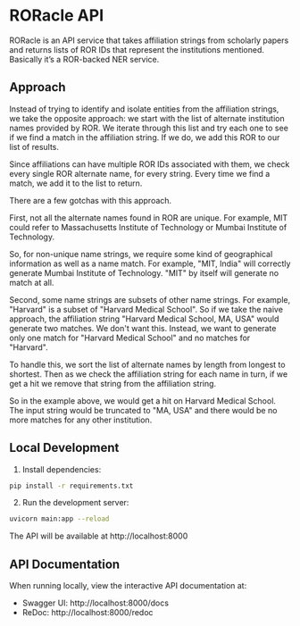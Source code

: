 # RORacle API

RORacle is an API service that takes affiliation strings from scholarly papers and returns lists of ROR IDs that represent the institutions mentioned. Basically it’s a ROR-backed NER service. 


## Approach

Instead of trying to identify and isolate entities from the affiliation strings, we take the opposite approach: we start with the list of alternate institution names provided by ROR. We iterate through this list and try each one to see if we find a match in the affiliation string. If we do, we add this ROR to our list of results.

Since affiliations can have multiple ROR IDs associated with them, we check every single ROR alternate name, for every string. Every time we find a match, we add it to the list to return. 

There are a few gotchas with this approach. 

First, not all the alternate names found in ROR are unique. For example, MIT could refer to Massachusetts Institute of Technology or Mumbai Institute of Technology. 

So, for non-unique name strings, we require some kind of geographical information as well as a name match. For example, "MIT, India" will correctly generate Mumbai Institute of Technology. "MIT" by itself will generate no match at all.

Second, some name strings are subsets of other name strings. For example, "Harvard" is a subset of "Harvard Medical School". So if we take the naive approach, the affiliation string "Harvard Medical School, MA, USA" would generate two matches. We don't want this. Instead, we want to generate only one match for "Harvard Medical School" and no matches for "Harvard".

To handle this, we sort the list of alternate names by length from longest to shortest. Then as we check the affiliation string for each name in turn, if we get a hit we remove that string from the affiliation string. 

So in the example above, we would get a hit on Harvard Medical School. The input string would be truncated to "MA, USA" and there would be no more matches for any other institution.



## Local Development

1. Install dependencies:
```bash
pip install -r requirements.txt
```

2. Run the development server:
```bash
uvicorn main:app --reload
```

The API will be available at http://localhost:8000

## API Documentation

When running locally, view the interactive API documentation at:
- Swagger UI: http://localhost:8000/docs
- ReDoc: http://localhost:8000/redoc
